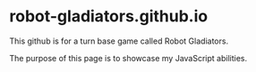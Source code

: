 # robot-gladiators.github.io

This github is for a turn base game called Robot Gladiators.

The purpose of this page is to showcase my JavaScript abilities.
